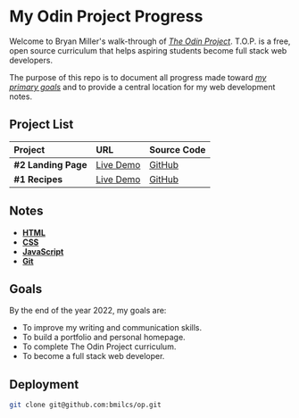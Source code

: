 # My Odin Project Progress

Welcome to Bryan Miller's walk-through of [_The Odin Project_](https://www.theodinproject.com). T.O.P. is a free, open source curriculum that helps aspiring students become full stack web developers.

The purpose of this repo is to document all progress made toward [_my primary goals_](#goals) and to provide a central location for my web development notes.

## Project List

| Project             | URL                                                      | Source Code                                           |
| :------------------ | :------------------------------------------------------- | :---------------------------------------------------- |
| **#2 Landing Page** | [Live Demo](https://bmilcs.github.io/odin-landing-page/) | [GitHub](https://github.com/bmilcs/odin-landing-page) |
| **#1 Recipes**      | [Live Demo](https://bmilcs.github.io/odin-recipes/)      | [GitHub](https://github.com/bmilcs/odin-recipes)      |

## Notes

- [**HTML**](html.md)
- [**CSS**](css.md)
- [**JavaScript**](javascript.md)
- [**Git**](git.md)

## Goals

By the end of the year 2022, my goals are:

- To improve my writing and communication skills.
- To build a portfolio and personal homepage.
- To complete The Odin Project curriculum.
- To become a full stack web developer.

## Deployment

```sh
git clone git@github.com:bmilcs/op.git
```
